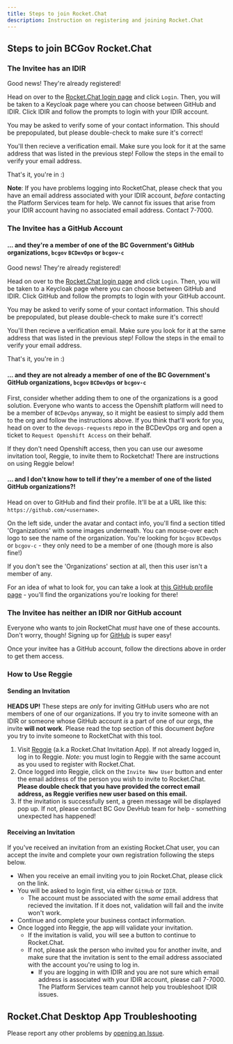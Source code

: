 ```yaml
---
title: Steps to join Rocket.Chat
description: Instruction on registering and joining Rocket.Chat
---
```


## Steps to join BCGov Rocket.Chat

### The Invitee has an IDIR

Good news! They're already registered!

Head on over to the [Rocket.Chat login page](https://chat.developer.gov.bc.ca/) and click `Login`. 
Then, you will be taken to a Keycloak page where you can choose between GitHub and IDIR. 
Click IDIR and follow the prompts to login with your IDIR account.

You may be asked to verify some of your contact information. This should be prepopulated, but please double-check to make sure it's correct!

You'll then recieve a verification email. Make sure you look for it at the same address that was listed in the previous step!
Follow the steps in the email to verify your email address.

That's it, you're in :)

**Note**:
If you have problems logging into RocketChat, please check that you have an email address associated with your IDIR account, 
*before* contacting the Platform Services team for help.
We cannot fix issues that arise from your IDIR account having no associated email address. Contact 7-7000.

### The Invitee has a GitHub Account

#### ... and they're a member of one of the BC Government's GitHub organizations, `bcgov` `BCDevOps` or `bcgov-c`

Good news! They're already registered!

Head on over to the [Rocket.Chat login page](https://chat.developer.gov.bc.ca/) and click `Login`. 
Then, you will be taken to a Keycloak page where you can choose between GitHub and IDIR. 
Click GitHub and follow the prompts to login with your GitHub account.

You may be asked to verify some of your contact information. This should be prepopulated, but please double-check to make sure it's correct!

You'll then recieve a verification email. Make sure you look for it at the same address that was listed in the previous step!
Follow the steps in the email to verify your email address.

That's it, you're in :)

#### ... and they are **not** already a member of one of the BC Government's GitHub organizations, `bcgov` `BCDevOps` or `bcgov-c`

First, consider whether adding them to one of the organizations is a good solution.
Everyone who wants to access the Openshift platform will need to be a member of `BCDevOps` anyway, 
so it might be easiest to simply add them to the org and follow the instructions above.
If you think that'll work for you, head on over to the `devops-requests` repo in the BCDevOps org and open a ticket to `Request Openshift Access` on their behalf.

If they don't need Openshift access, then you can use our awesome invitation tool, Reggie, to invite them to Rocketchat!
There are instructions on using Reggie below!

#### ... and I don't know how to tell if they're a member of one of the listed GitHub organizations?!

Head on over to GitHub and find their profile. It'll be at a URL like this: `https://github.com/<username>`.

On the left side, under the avatar and contact info, you'll find a section titled 'Organizations' with some images underneath.
You can mouse-over each logo to see the name of the organization. 
You're looking for `bcgov` `BCDevOps` or `bcgov-c` - they only need to be a member of one (though more is also fine!)

If you don't see the 'Organizations' section at all, then this user isn't a member of any.

For an idea of what to look for, you can take a look at [this GitHub profile page](https://github.com/ShellyXueHan) - you'll find the organizations you're looking for there!

### The Invitee has neither an IDIR nor GitHub account

Everyone who wants to join RocketChat *must* have one of these accounts. Don't worry, though! 
Signing up for [GitHub](https://github.com/) is super easy! 

Once your invitee has a GitHub account, follow the directions above in order to get them access.

### How to Use Reggie

#### Sending an Invitation

**HEADS UP!** These steps are *only* for inviting GitHub users who are not members of one of our organizations. 
If you try to invite someone with an IDIR or someone whose GitHub account *is* a part of one of our orgs, the invite **will not work**.
Please read the top section of this document *before* you try to invite someone to RocketChat with this tool.

1. Visit [Reggie](https://reggie.developer.gov.bc.ca/) (a.k.a Rocket.Chat Invitation App). If not already logged in, log in to Reggie. *Note:* you must login to Reggie with the same account as you used to register with Rocket.Chat.
1. Once logged into Reggie, click on the `Invite New User` button and enter the email address of the person you wish to invite to Rocket.Chat.  **Please double check that you have provided the correct email address, as Reggie verifies new user based on this email.**
1. If the invitation is successfully sent, a green message will be displayed pop up. If not, please contact BC Gov DevHub team for help - something unexpected has happened!

#### Receiving an Invitation

If you've received an invitation from an existing Rocket.Chat user, you can accept the invite and complete your own registration following the steps below.  

- When you receive an email inviting you to join Rocket.Chat, please click on the link.
- You will be asked to login first, via either `GitHub` or `IDIR`.
  - The account must be associated with the *same* email address that recieved the invitation. If it does not, validation will fail and the invite won't work.
- Continue and complete your business contact information.
- Once logged into Reggie, the app will validate your invitation.
  - If the invitation is valid, you will see a button to continue to Rocket.Chat.
  - If not, please ask the person who invited you for another invite, and make sure that the invitation is sent to the email address associated with the account you're using to log in.
    - If you are logging in with IDIR and you are not sure which email address is associated with your IDIR account, please call 7-7000. The Platform Services team cannot help you troubleshoot IDIR issues.

## Rocket.Chat Desktop App Troubleshooting

Please report any other problems by [opening an Issue](https://github.com/RocketChat/Rocket.Chat.Electron/issues/new).
